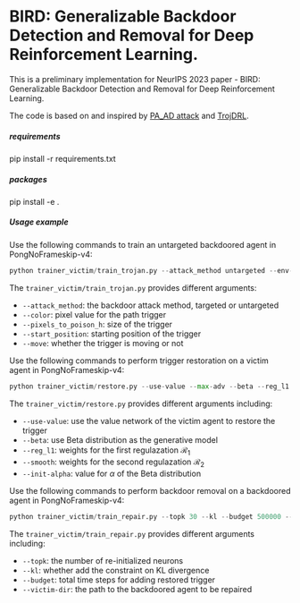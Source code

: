# BIRD: Generalizable Backdoor Detection and Removal for Deep Reinforcement Learning.

This is a preliminary implementation for NeurIPS 2023 paper - BIRD: Generalizable Backdoor Detection and Removal for Deep Reinforcement Learning.

The code is based on and inspired by [PA_AD attack](https://github.com/umd-huang-lab/paad_adv_rl/tree/master) and [TrojDRL](https://github.com/pkiourti/rl_backdoor).

##### requirements
pip install -r requirements.txt

##### packages
pip install -e .

##### Usage example

Use the following commands to train an untargeted backdoored agent in PongNoFrameskip-v4:

```python
python trainer_victim/train_trojan.py --attack_method untargeted --env-name PongNoFrameskip-v4 --save-dir path_to_saved_model --poison --color 100 --pixels_to_poison_h 10 --pixels_to_poison_v 10 --start_position 0,0 --budget 20000 --when_to_poison uniformly 

```

The `trainer_victim/train_trojan.py` provides different arguments:

- `--attack_method`: the backdoor attack method, targeted or untargeted
- `--color`: pixel value for the path trigger
- `--pixels_to_poison_h`: size of the trigger
- `--start_position`: starting position of the trigger
- `--move`: whether the trigger is moving or not

Use the following commands to perform trigger restoration on a victim agent in PongNoFrameskip-v4:

```python
python trainer_victim/restore.py --use-value --max-adv --beta --reg_l1 1e-3 --smooth 1e-5 --init-alpha 100 --load --env-name PongNoFrameskip-v4 --victim-dir path_to_victim_agent
```

The `trainer_victim/restore.py` provides different arguments including:

- `--use-value`: use the value network of the victim agent to restore the trigger
- `--beta`: use Beta distribution as the generative model
- `--reg_l1`: weights for the first regulazation $\mathcal{R}_1$ 
- `--smooth`: weights for the second regulazation $\mathcal{R}_2$
- `--init-alpha`: value for $\alpha$ of the Beta distribution

Use the following commands to perform backdoor removal on a backdoored agent in PongNoFrameskip-v4:

```python
python trainer_victim/train_repair.py --topk 30 --kl --budget 500000 --save-interval 5000 --load --env-name PongNoFrameskip-v4 --victim-dir path_to_victim_agent --trigger-path path_to_trigger --save-dir path_to_repaired_agent

```

The `trainer_victim/train_repair.py` provides different arguments including:

- `--topk`: the number of re-initialized neurons
- `--kl`: whether add the constraint on KL divergence
- `--budget`: total time steps for adding restored trigger
- `--victim-dir`: the path to the backdoored agent to be repaired

